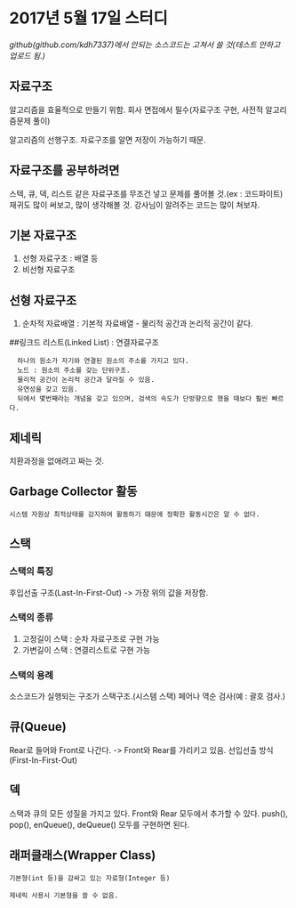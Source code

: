 # 2017년 5월 17일 스터디
*github(github.com/kdh7337)에서 안되는 소스코드는 고쳐서 쓸 것(테스트 안하고 업로드 됨.)*

## 자료구조
  알고리즘을 효율적으로 만들기 위함.
  회사 면접에서 필수(자료구조 구현, 사전적 알고리즘문제 풀이)

  알고리즘의 선행구조. 자료구조를 알면 저장이 가능하기 때문.

## 자료구조를 공부하려면

  스텍, 큐, 덱, 리스트 같은 자료구조를 무조건 넣고 문제를 풀어볼 것.(ex : 코드파이트)
  재귀도 많이 써보고, 많이 생각해볼 것.
  강사님이 알려주는 코드는 많이 쳐보자.

## 기본 자료구조

  1. 선형 자료구조 : 배열 등
  2. 비선형 자료구조

## 선형 자료구조   

  1. 순차적 자료배열 : 기본적 자료배열
    - 물리적 공간과 논리적 공간이 같다.

##링크드 리스트(Linked List) : 연결자료구조

      하나의 원소가 자기와 연결된 원소의 주소를 가지고 있다.
      노드 : 원소의 주소를 갖는 단위구조.
      물리적 공간이 논리적 공간과 달라질 수 있음.
      유연성을 갖고 있음.
      뒤에서 몇번째라는 개념을 갖고 있으며, 검색의 속도가 단방향으로 했을 때보다 훨씬 빠르다.

## 제네릭

  치환과정을 없애려고 짜는 것.

## Garbage Collector 활동

    시스템 자원상 최적상태를 감지하여 활동하기 떄문에 정확한 활동시간은 알 수 없다.


## 스택

### 스택의 특징

  후입선출 구조(Last-In-First-Out) -> 가장 위의 값을 저장함.

### 스택의 종류

  1. 고정길이 스택 : 순차 자료구조로 구현 가능
  2. 가변길이 스택 : 연결리스트로 구현 가능

### 스택의 용례

  소스코드가 실행되는 구조가 스택구조.(시스템 스택)
  페어나 역순 검사(예 : 괄호 검사.)


## 큐(Queue)

  Rear로 들어와 Front로 나간다. -> Front와 Rear를 가리키고 있음.
  선입선출 방식(First-In-First-Out)

## 덱

  스택과 큐의 모든 성질을 가지고 있다.
  Front와 Rear 모두에서 추가할 수 있다.
  push(), pop(), enQueue(), deQueue() 모두를 구현하면 된다.


## 래퍼클래스(Wrapper Class)
    기본형(int 등)을 감싸고 있는 자료형(Integer 등)

    제네릭 사용시 기본형을 쓸 수 없음.


##     
